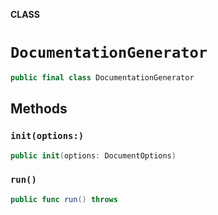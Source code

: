 **CLASS**

# `DocumentationGenerator`

```swift
public final class DocumentationGenerator
```

## Methods
### `init(options:)`

```swift
public init(options: DocumentOptions)
```

### `run()`

```swift
public func run() throws
```
